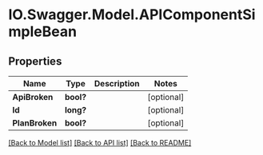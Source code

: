 # IO.Swagger.Model.APIComponentSimpleBean
## Properties

Name | Type | Description | Notes
------------ | ------------- | ------------- | -------------
**ApiBroken** | **bool?** |  | [optional] 
**Id** | **long?** |  | [optional] 
**PlanBroken** | **bool?** |  | [optional] 

[[Back to Model list]](../README.md#documentation-for-models) [[Back to API list]](../README.md#documentation-for-api-endpoints) [[Back to README]](../README.md)

